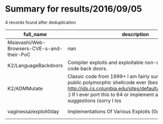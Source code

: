 
# Summary for results/2016/09/05
    
4 records found after deduplication

| full_name | description | html_url | matched_list | matched_count | pushed_at | size | stargazers_count | language | forks_count |
|--------------------------------------------|------------------------------------------------------------------------------------------------------------------------------------------------------------------------------------------------------------------------------------------------------------------|---------------------------------------------------------------|--------------------------|-----------------|---------------------------|--------|--------------------|------------|---------------|
| Msiavashi/Web-Browsers-CVE-s-and-their-PoC | nan | https://github.com/Msiavashi/Web-Browsers-CVE-s-and-their-PoC | ['cve poc'] | 1 | 2016-09-05 05:33:19+00:00 | 8070 | 0 | HTML | 0 |
| K2/LanguageBackdoors | Compiler exploits and exploitable non-obvious source code back doors. | https://github.com/K2/LanguageBackdoors | ['exploit'] | 1 | 2016-09-05 20:32:37+00:00 | 5 | 44 | C++ | 12 |
| K2/ADMMutate | Classic code from 1999+ I am fairly sure this is the first public polymorphic shellcode ever (best IMHO and others http://ids.cs.columbia.edu/sites/default/files/ccs07poly.pdf :) If I ever port this to 64 or implement a few other suggestions (sorry I los | https://github.com/K2/ADMMutate | ['exploit', 'shellcode'] | 2 | 2016-09-05 21:42:42+00:00 | 31 | 63 | C | 18 |
| vaginessa/exploit0day | Implementations Of Various Exploits (0day) | https://github.com/vaginessa/exploit0day | ['0day', 'exploit'] | 2 | 2016-09-05 20:35:10+00:00 | 14 | 0 | | 0 |
